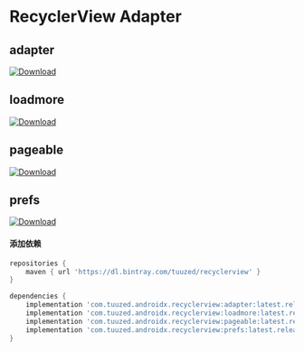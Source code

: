 # RecyclerView Adapter



## adapter

[ ![Download](https://api.bintray.com/packages/tuuzed/recyclerview/adapter/images/download.svg) ](https://bintray.com/tuuzed/recyclerview/adapter/_latestVersion)

## loadmore

[ ![Download](https://api.bintray.com/packages/tuuzed/recyclerview/loadmore/images/download.svg) ](https://bintray.com/tuuzed/recyclerview/loadmore/_latestVersion)

## pageable

[ ![Download](https://api.bintray.com/packages/tuuzed/recyclerview/pageable/images/download.svg) ](https://bintray.com/tuuzed/recyclerview/pageable/_latestVersion)

## prefs

[ ![Download](https://api.bintray.com/packages/tuuzed/recyclerview/prefs/images/download.svg) ](https://bintray.com/tuuzed/recyclerview/prefs/_latestVersion)


#### 添加依赖

``` groovy
repositories {
    maven { url 'https://dl.bintray.com/tuuzed/recyclerview' }
}

dependencies {
    implementation 'com.tuuzed.androidx.recyclerview:adapter:latest.release'
    implementation 'com.tuuzed.androidx.recyclerview:loadmore:latest.release'
    implementation 'com.tuuzed.androidx.recyclerview:pageable:latest.release'
    implementation 'com.tuuzed.androidx.recyclerview:prefs:latest.release'
}
```

